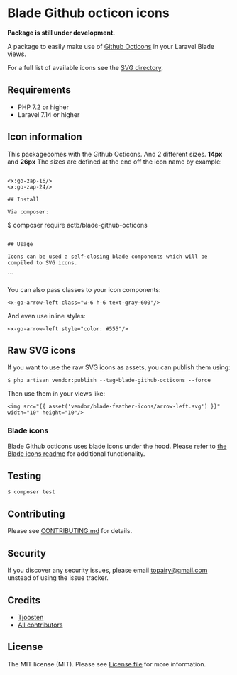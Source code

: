 # Blade Github octicon icons 

**Package is still under development.**

A package to easily make use of [Github Octicons](https://primer.style/octicons/) in your Laravel Blade views. 

For a full list of available icons see the [SVG directory](https://github.com/Activisme-be/Blade-github-octicons/tree/master/resources/svg).

## Requirements 

- PHP 7.2 or higher 
- Laravel 7.14 or higher 

## Icon information 

This packagecomes with the Github Octicons. And 2 different sizes. **14px** and **26px** 
The sizes are defined at the end off the icon name by example: 

```

<x:go-zap-16/>
<x:go-zap-24/>

## Install 

Via composer: 

```
$ composer require actb/blade-github-octicons
```

## Usage 

Icons can be used a self-closing blade components which will be compiled to SVG icons.

```
<x-go-arrow-left/>
```

You can also pass classes to your icon components: 

```
<x-go-arrow-left class="w-6 h-6 text-gray-600"/>
```

And even use inline styles: 

```
<x-go-arrow-left style="color: #555"/>
```

## Raw SVG icons 

If you want to use the raw SVG icons as assets, you can publish them using: 

```
$ php artisan vendor:publish --tag=blade-github-octicons --force
```

Then use them in your views like: 

```
<img src="{{ asset('vendor/blade-feather-icons/arrow-left.svg') }}" width="10" height="10"/>
```

### Blade icons 

Blade Github octicons uses blade icons under the hood. Please refer to [the Blade icons readme](https://github.com/driesvints/blade-icons/blob/master/README.md) for additional
functionality.

## Testing 

```
$ composer test
```

## Contributing 

Please see [CONTRIBUTING.md](CONTRIBUTING.md) for details. 

## Security 

If you discover any security issues, please email [topairy@gmail.com](mailto:topairy@gmail.com) unstead of using the issue tracker. 

## Credits 

- [Tjoosten](https://github.com/Tjoosten) 
- [All contributors](https://github.com/Activisme-be/Blade-github-octicons/graphs/contributors)

## License 

The MIT license (MIT). Please see [License file](LICENSE.md) for more information. 
